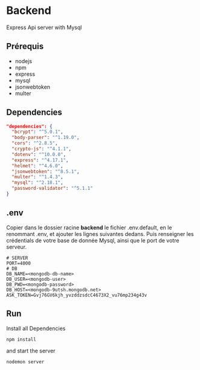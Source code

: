 # Backend
Express Api server with Mysql

## Prérequis

- nodejs
- npm
- express
- mysql
- jsonwebtoken
- multer

## Dependencies

```json
"dependencies": {
  "bcrypt": "^5.0.1",
  "body-parser": "^1.19.0",
  "cors": "^2.8.5",
  "crypto-js": "^4.1.1",
  "dotenv": "^10.0.0",
  "express": "^4.17.1",
  "helmet": "^4.6.0",
  "jsonwebtoken": "^8.5.1",
  "multer": "^1.4.3",
  "mysql": "^2.18.1",
  "password-validator": "^5.1.1"
}
```

## .env
Copier dans le dossier racine **backend** le fichier .env.default, en le renommant .env, et ajouter les lignes suivantes dedans. Puis renseigner les crédentials de votre base de donnée Mysql, ainsi que le port de votre serveur.

```
# SERVER
PORT=4000
# DB
DB_NAME=<mongodb-db-name>
DB_USER=<mongodb-user>
DB_PWD=<mongodb-password>
DB_HOST=<mongodb-9utsh.mongodb.net>
ASK_TOKEN=Gvj76GV6kjh_yvzddzsdcC4673X2_vu76mp234g43v
```

## Run

Install all Dependencies
```
npm install
```
and start the server
```
nodemon server
```

